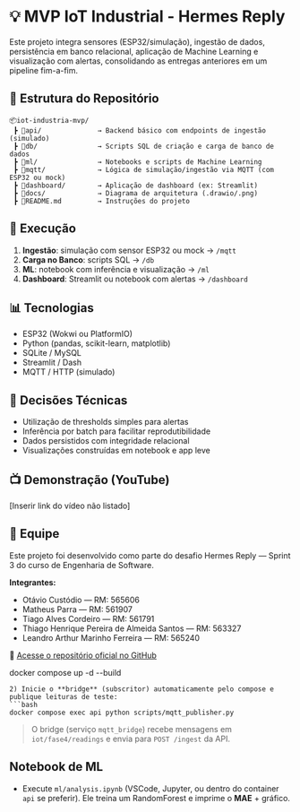 
# 💡 MVP IoT Industrial - Hermes Reply

Este projeto integra sensores (ESP32/simulação), ingestão de dados, persistência em banco relacional, aplicação de Machine Learning e visualização com alertas, consolidando as entregas anteriores em um pipeline fim-a-fim.

## 📁 Estrutura do Repositório

```
📦iot-industria-mvp/
 ┣ 📂api/              → Backend básico com endpoints de ingestão (simulado)
 ┣ 📂db/               → Scripts SQL de criação e carga de banco de dados
 ┣ 📂ml/               → Notebooks e scripts de Machine Learning
 ┣ 📂mqtt/             → Lógica de simulação/ingestão via MQTT (com ESP32 ou mock)
 ┣ 📂dashboard/        → Aplicação de dashboard (ex: Streamlit)
 ┣ 📂docs/             → Diagrama de arquitetura (.drawio/.png)
 ┣ 📜README.md         → Instruções do projeto
```

## 🚀 Execução

1. **Ingestão**: simulação com sensor ESP32 ou mock → `/mqtt`
2. **Carga no Banco**: scripts SQL → `/db`
3. **ML**: notebook com inferência e visualização → `/ml`
4. **Dashboard**: Streamlit ou notebook com alertas → `/dashboard`

## 📊 Tecnologias

- ESP32 (Wokwi ou PlatformIO)
- Python (pandas, scikit-learn, matplotlib)
- SQLite / MySQL
- Streamlit / Dash
- MQTT / HTTP (simulado)

## 🧠 Decisões Técnicas

- Utilização de thresholds simples para alertas
- Inferência por batch para facilitar reprodutibilidade
- Dados persistidos com integridade relacional
- Visualizações construídas em notebook e app leve

## 📺 Demonstração (YouTube)

[Inserir link do vídeo não listado]

## 👥 Equipe

Este projeto foi desenvolvido como parte do desafio Hermes Reply — Sprint 3 do curso de Engenharia de Software.

**Integrantes:**

- Otávio Custódio — RM: 565606  
- Matheus Parra — RM: 561907  
- Tiago Alves Cordeiro — RM: 561791  
- Thiago Henrique Pereira de Almeida Santos — RM: 563327  
- Leandro Arthur Marinho Ferreira — RM: 565240

🔗 [Acesse o repositório oficial no GitHub](https://github.com/tiagoalvescordeiro/Enterprise-Challenge—Sprint-3—Reply)

docker compose up -d --build
```
2) Inicie o **bridge** (subscritor) automaticamente pelo compose e publique leituras de teste:
```bash
docker compose exec api python scripts/mqtt_publisher.py
```
> O bridge (serviço `mqtt_bridge`) recebe mensagens em `iot/fase4/readings` e envia para `POST /ingest` da API.

## Notebook de ML
- Execute `ml/analysis.ipynb` (VSCode, Jupyter, ou dentro do container `api` se preferir). Ele treina um RandomForest e imprime o **MAE** + gráfico.
